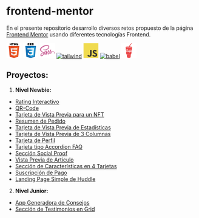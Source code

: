 # frontend-mentor

En el presente repositorio desarrollo diversos retos propuesto de la página [Frontend Mentor](https://www.frontendmentor.io/home) usando diferentes tecnologías Frontend.

[<img src="https://raw.githubusercontent.com/devicons/devicon/master/icons/html5/html5-original-wordmark.svg" alt="html5" width="40" height="40"/>](#)
[<img src="https://raw.githubusercontent.com/devicons/devicon/master/icons/css3/css3-original-wordmark.svg" alt="css3" width="40" height="40"/>](#)
[<img src="https://raw.githubusercontent.com/devicons/devicon/master/icons/sass/sass-original.svg" alt="sass" width="40" height="40"/>](#)
[<img src="https://www.vectorlogo.zone/logos/tailwindcss/tailwindcss-icon.svg" alt="tailwind" width="40" height="40"/>](#)
[<img src="https://raw.githubusercontent.com/devicons/devicon/master/icons/javascript/javascript-original.svg" alt="javascript" width="40" height="40"/>](#)
[<img src="https://www.vectorlogo.zone/logos/babeljs/babeljs-icon.svg" alt="babel" width="40" height="40"/>](#)
[<img src="https://raw.githubusercontent.com/devicons/devicon/master/icons/gulp/gulp-plain.svg" alt="gulp" width="40" height="40"/>](#)

## Proyectos:

1. **Nivel Newbie:**
  - [Rating Interactivo](https://sdann26.github.io/frontend-mentor/interactive-rating-component-main)
  - [QR-Code](https://sdann26.github.io/frontend-mentor/qr-code-component-main/)
  - [Tarjeta de Vista Previa para un NFT](https://sdann26.github.io/frontend-mentor/nft-preview-card-component-main/)
  - [Resumen de Pedido](https://sdann26.github.io/frontend-mentor/order-summary-component-main/)
  - [Tarjeta de Vista Previa de Estadísticas](https://sdann26.github.io/frontend-mentor/stats-preview-card-component-main/)
  - [Tarjeta de Vista Previa de 3 Columnas](https://sdann26.github.io/frontend-mentor/3-column-preview-card-component-main/)
  - [Tarjeta de Perfil](https://sdann26.github.io/frontend-mentor/profile-card-component-main/)
  - [Tarjeta tipo Accordion FAQ](https://sdann26.github.io/frontend-mentor/faq-accordion-card-main/)
  - [Sección Social Proof](https://sdann26.github.io/frontend-mentor/social-proof-section-master/)
  - [Vista Previa de Articulo](https://sdann26.github.io/frontend-mentor/article-preview-component-master)
  - [Sección de Características en 4 Tarjetas](https://sdann26.github.io/frontend-mentor/four-card-feature-section-master)
  - [Suscripción de Pago](https://sdann26.github.io/frontend-mentor/single-price-grid-component-master)
  - [Landing Page Simple de Huddle](https://sdann26.github.io/frontend-mentor/huddle-landing-page-with-single-introductory-section-master)
2. **Nivel Junior:**
  - [App Generadora de Consejos](https://sdann26.github.io/frontend-mentor/advice-generator-app-main)
  - [Sección de Testimonios en Grid](https://sdann26.github.io/frontend-mentor/testimonials-grid-section-main)
